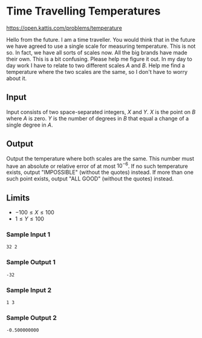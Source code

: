 # Time Travelling Temperatures 

https://open.kattis.com/problems/temperature

Hello from the future. I am a time traveller. You would think that in the future we have agreed to use a single scale for measuring temperature. This is not so. In fact, we have all sorts of scales now. All the big brands have made their own. This is a bit confusing. Please help me figure it out. In my day to day work I have to relate to two different scales $A$ and $B$. Help me find a temperature where the two scales are the same, so I don't have to worry about it. 


## Input 

Input consists of two space-separated integers, $X$ and $Y$. $X$ is the point on $B$ where $A$ is zero. $Y$ is the number of degrees in $B$ that equal a change of a single degree in $A$. 

## Output 

Output the temperature where both scales are the same. This number must have an absolute or relative error of at most $10^{-6}$. If no such temperature exists, output "IMPOSSIBLE" (without the quotes) instead. If more than one such point exists, output "ALL GOOD" (without the quotes) instead. 


## Limits


- $-100 \leq X \leq 100$
- $1 \leq Y \leq 100$


### Sample Input 1

``` text
32 2 
```

### Sample Output 1

``` text
-32 
```

### Sample Input 2

``` text
1 3
```

### Sample Output 2

``` text
-0.500000000 
```

